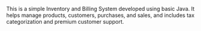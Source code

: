 This is a simple Inventory and Billing System developed using basic Java. It helps manage products, customers, purchases, and sales, and includes tax categorization and premium customer support.
